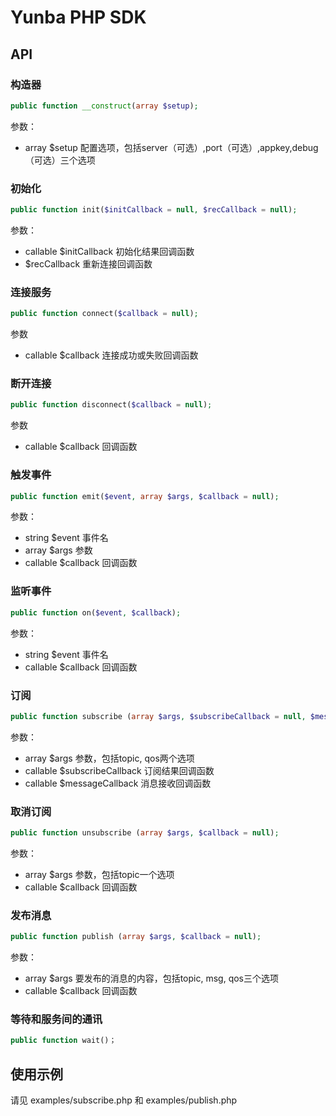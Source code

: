 # Yunba PHP SDK

## API

### 构造器

~~~php
public function __construct(array $setup);
~~~
参数：
* array $setup 配置选项，包括server（可选）,port（可选）,appkey,debug（可选）三个选项

### 初始化
~~~php
public function init($initCallback = null, $recCallback = null);
~~~
参数：
* callable $initCallback 初始化结果回调函数
* $recCallback 重新连接回调函数

### 连接服务
~~~php
public function connect($callback = null);
~~~
参数
* callable $callback 连接成功或失败回调函数
	

### 断开连接
~~~php
public function disconnect($callback = null);
~~~
参数
* callable $callback 回调函数

### 触发事件
~~~php	
public function emit($event, array $args, $callback = null);
~~~
参数：
* string $event 事件名
* array $args 参数
* callable $callback 回调函数

### 监听事件	
~~~php
public function on($event, $callback);
~~~
参数：
* string $event 事件名
* callable $callback 回调函数

### 订阅
~~~php
public function subscribe (array $args, $subscribeCallback = null, $messageCallback = null);
~~~
参数：
* array $args 参数，包括topic, qos两个选项
* callable $subscribeCallback 订阅结果回调函数
* callable $messageCallback 消息接收回调函数

### 取消订阅
~~~php
public function unsubscribe (array $args, $callback = null);
~~~
参数：
* array $args 参数，包括topic一个选项
* callable $callback 回调函数

### 发布消息
~~~php	
public function publish (array $args, $callback = null);
~~~	
参数：
* array $args 要发布的消息的内容，包括topic, msg, qos三个选项
* callable $callback 回调函数

### 等待和服务间的通讯
~~~php
public function wait()；
~~~

## 使用示例
请见 examples/subscribe.php 和 examples/publish.php
